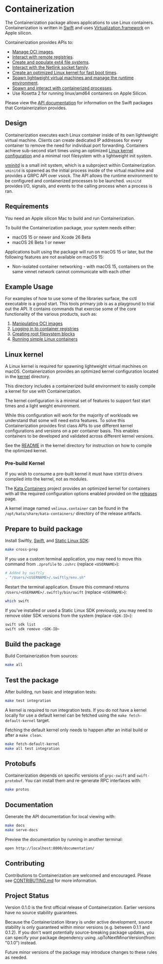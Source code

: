 # Containerization

The Containerization package allows applications to use Linux containers.
Containerization is written in [Swift](https://www.swift.org) and uses [Virtualization.framework](https://developer.apple.com/documentation/virtualization) on Apple silicon.

Containerization provides APIs to:

- [Manage OCI images](./Sources/ContainerizationOCI/).
- [Interact with remote registries](./Sources/ContainerizationOCI/Client/).
- [Create and populate ext4 file systems](./Sources/ContainerizationEXT4/).
- [Interact with the Netlink socket family](./Sources/ContainerizationNetlink/).
- [Create an optimized Linux kernel for fast boot times](./kernel/).
- [Spawn lightweight virtual machines and manage the runtime environment](./Sources/Containerization/LinuxContainer.swift).
- [Spawn and interact with containerized processes](./Sources/Containerization/LinuxProcess.swift).
- Use Rosetta 2 for running linux/amd64 containers on Apple Silicon.

Please view the [API documentation](https://apple.github.io/containerization/documentation/) for information on the Swift packages that Containerization provides.

## Design

Containerization executes each Linux container inside of its own lightweight virtual machine. Clients can create dedicated IP addresses for every container to remove the need for individual port forwarding. Containers achieve sub-second start times using an optimized [Linux kernel configuration](/kernel) and a minimal root filesystem with a lightweight init system.

[vminitd](/vminitd) is a small init system, which is a subproject within Containerization.
`vminitd` is spawned as the initial process inside of the virtual machine and provides a GRPC API over vsock.
The API allows the runtime environment to be configured and containerized processes to be launched.
`vminitd` provides I/O, signals, and events to the calling process when a process is ran.

## Requirements

You need an Apple silicon Mac to build and run Containerization.

To build the Containerization package, your system needs either:

- macOS 15 or newer and Xcode 26 Beta
- macOS 26 Beta 1 or newer

Applications built using the package will run on macOS 15 or later, but the following features are not available on macOS 15:

- Non-isolated container networking - with macOS 15, containers on the same vmnet network cannot communicate with each other

## Example Usage

For examples of how to use some of the libraries surface, the cctl executable is a good start. This tools primary job is as a playground to trial out the API. It contains commands that exercise some of the core functionality of the various products, such as:

1. [Manipulating OCI images](./Sources/cctl/ImageCommand.swift)
2. [Logging in to container registries](./Sources/cctl/LoginCommand.swift)
3. [Creating root filesystem blocks](./Sources/cctl/RootfsCommand.swift)
4. [Running simple Linux containers](./Sources/cctl/RunCommand.swift)

## Linux kernel

A Linux kernel is required for spawning lightweight virtual machines on macOS.
Containerization provides an optimized kernel configuration located in the [kernel](./kernel) directory.

This directory includes a containerized build environment to easily compile a kernel for use with Containerization.

The kernel configuration is a minimal set of features to support fast start times and a light weight environment.

While this configuration will work for the majority of workloads we understand that some will need extra features.
To solve this Containerization provides first class APIs to use different kernel configurations and versions on a per container basis.
This enables containers to be developed and validated across different kernel versions.

See the [README](/kernel/README.md) in the kernel directory for instruction on how to compile the optimized kernel.

### Pre-build Kernel

If you wish to consume a pre-built kernel it must have `VIRTIO` drivers compiled into the kernel, not as modules.

The [Kata Containers](https://github.com/kata-containers/kata-containers) project provides an optimized kernel for containers with all the required configuration options enabled provided on the [releases](https://github.com/kata-containers/kata-containers/releases/) page.

A kernel image named `vmlinux.container` can be found in the `/opt/kata/share/kata-containers/` directory of the release artifacts.

## Prepare to build package

Install Swiftly, [Swift](https://www.swift.org), and [Static Linux SDK](https://www.swift.org/documentation/articles/static-linux-getting-started.html):

```bash
make cross-prep
```

If you use a custom terminal application, you may need to move this command from `.zprofile` to `.zshrc` (replace `<USERNAME>`):

```bash
# Added by swiftly
. "/Users/<USERNAME>/.swiftly/env.sh"
```

Restart the terminal application. Ensure this command returns `/Users/<USERNAME>/.swiftly/bin/swift` (replace `<USERNAME>`):

```bash
which swift
```

If you've installed or used a Static Linux SDK previously, you may need to remove older SDK versions from the system (replace `<SDK-ID>`):

```bash
swift sdk list
swift sdk remove <SDK-ID>
```

## Build the package

Build Containerization from sources:

```bash
make all
```

## Test the package

After building, run basic and integration tests:

```bash
make test integration
```

A kernel is required to run integration tests.
If you do not have a kernel locally for use a default kernel can be fetched using the `make fetch-default-kernel` target.

Fetching the default kernel only needs to happen after an initial build or after a `make clean`.

```bash
make fetch-default-kernel
make all test integration
```

## Protobufs

Containerization depends on specific versions of `grpc-swift` and `swift-protobuf`. You can install them and re-generate RPC interfaces with:

```bash
make protos
```

## Documentation

Generate the API documentation for local viewing with:

```bash
make docs
make serve-docs
```

Preview the documentation by running in another terminal:

```bash
open http://localhost:8000/documentation/
```

## Contributing

Contributions to Containerization are welcomed and encouraged. Please see [CONTRIBUTING.md](/CONTRIBUTING.md) for more information.

## Project Status

Version 0.1.0 is the first official release of Containerization. Earlier versions have no source stability guarantees.

Because the Containerization library is under active development, source stability is only guaranteed within minor versions (e.g. between 0.1.1 and 0.1.2). If you don't want potentially source-breaking package updates, you can specify your package dependency using .upToNextMinorVersion(from: "0.1.0") instead.

Future minor versions of the package may introduce changes to these rules as needed.
